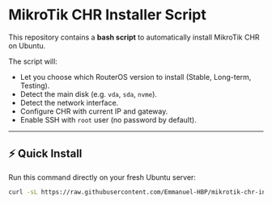 # MikroTik CHR Installer Script

This repository contains a **bash script** to automatically install MikroTik CHR on Ubuntu.  

The script will:  
- Let you choose which RouterOS version to install (Stable, Long-term, Testing).  
- Detect the main disk (e.g. `vda`, `sda`, `nvme`).  
- Detect the network interface.  
- Configure CHR with current IP and gateway.  
- Enable SSH with `root` user (no password by default).  

---

## ⚡ Quick Install

Run this command directly on your fresh Ubuntu server:

```bash
curl -sL https://raw.githubusercontent.com/Emmanuel-HBP/mikrotik-chr-installer/main/install_chr.sh | sudo bash
